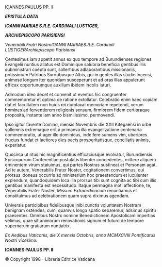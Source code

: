 IOANNES PAULUS PP. II

***EPISTULA DATA***

***IOANNI MARIAE S.R.E. CARDINALI LUSTIGER,***

***ARCHIEPISCOPO PARISIENSI***

*Venerabili Fratri NostroIOANNI MARIAES.R.E. Cardinali LUSTIGERArchiepiscopo Parisiensi*

Centesimus iam appetit annus ex quo tempore ad Burundienses regiones Evangelii nuntius allatus est Dominique salubria beneficia gentibus illis subministrari coepta sunt, sollertibus adlaborantibus missionariis, potissimum Patribus Sororibusque Albis, qui in gentes illas studio incensi, animose longum iter quondam susceperunt et ad oras illas appulerunt efficax opportunumque auxilium ibidem incolis laturi.

Admodum ideo decet et convenit ut eventus hic congruenter commemoretur et optima de ratione extollatur. Celebratio enim haec copiam dat et facultatem non huius rei dumtaxat memoriam repetendi, verum homines ad ferventiorem religionis sensum, firmiorem fidem certioraque proposita, instante iam anno bismillesimo, permovendi.

Ipso igitur favente Domino, mensis Novembris die XXII Kitegaënsi in urbe sollemnis extremaque erit a primaeva illa evangelizatione centenaria commemoratio, ut ager ille dominicus, inde fere sumens vim, uberiores fructus fundat et laetiores dies pacis prosperitatisque, conciliatis animis, experiatur.

Quocirca ut ritus hic magnificentius efficaciusque evolvatur, Burundiensis Episcoporum Conferentiae postulatis libenter concedentes, mittere aliquem eminentem virum statuimus, qui partes Nostras sustineat et Personam agat. Ad te autem, Venerabilis Frater Noster, cogitationem convertimus, qui prorsus idoneus occurris ad ministerium hoc praestandum et luculenter explendum, quandoquidem loca illa prorsus tibi sunt cognita ac tibi cum illis gentibus manifesta est necessitudo. Itaque permagna moti affectione, te, Venerabilis Frater Noster, *Missum Extraordinarium* renuntiamus et constituimus ad celebrationem quam supra diximus agendam.

Universis participibus fidelibusque inibi cunctis voluntatem Nostram benignam ostendes, cum, quamvis longo spatio separemur, adsimus spiritu praesentes. Omnibus Nostro nomine Benedictionem Apostolicam impertias velimus, quae sit animorum renovationis signum et futuro de tempore supernarum gratiarum nuntiatrix.

*Ex Aedibus Vaticanis, die X mensis Octobris, anno MCMXCVIII Pontificatus Nostri vicesimo.*

**IOANNES PAULUS PP. II**

© Copyright 1998 - Libreria Editrice Vaticana